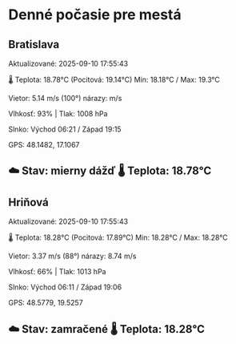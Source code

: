 ﻿# Denné počasie pre mestá

## Bratislava
Aktualizované: 2025-09-10 17:55:43

🌡️ Teplota: 18.78°C 
(Pocitová: 19.14°C)
Min: 18.18°C / Max: 19.3°C

Vietor: 5.14 m/s    (100°) 
nárazy:  m/s

Vlhkosť: 93% | Tlak: 1008 hPa

Slnko: Východ 06:21 / Západ 19:15

GPS: 48.1482, 17.1067

☁️ Stav: mierny dážď        🌡️ Teplota: 18.78°C
---

## Hriňová
Aktualizované: 2025-09-10 17:55:43

🌡️ Teplota: 18.28°C 
(Pocitová: 17.89°C)
Min: 18.28°C / Max: 18.28°C

Vietor: 3.37 m/s (88°)
nárazy: 8.74 m/s

Vlhkosť: 66% | Tlak: 1013 hPa

Slnko: Východ 06:11 / Západ 19:06

GPS: 48.5779, 19.5257

☁️ Stav: zamračené        🌡️ Teplota: 18.28°C
---

